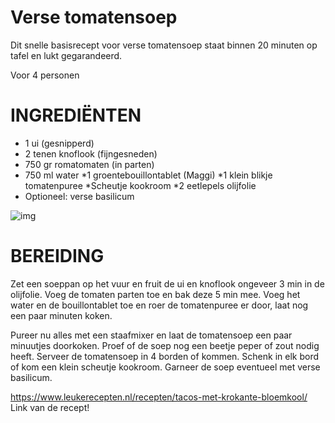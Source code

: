 # Verse tomatensoep
Dit snelle basisrecept voor verse tomatensoep staat binnen 20 minuten op tafel en lukt gegarandeerd.

Voor 4 personen

# INGREDIËNTEN
* 1 ui (gesnipperd)
* 2 tenen knoflook (fijngesneden)
* 750 gr romatomaten (in parten)
* 750 ml water
*1 groentebouillontablet (Maggi)
*1 klein blikje tomatenpuree
*Scheutje kookroom
*2 eetlepels olijfolie
* Optioneel: verse basilicum

![img](https://www.leukerecepten.nl/wp-content/uploads/2020/01/basis-tomatensoep-1.jpg)

# BEREIDING
Zet een soeppan op het vuur en fruit de ui en knoflook ongeveer 3 min in de olijfolie. Voeg de tomaten parten toe en bak deze 5 min mee. Voeg het water en de bouillontablet toe en roer de tomatenpuree er door, laat nog een paar minuten koken.

Pureer nu alles met een staafmixer en laat de tomatensoep een paar minuutjes doorkoken. Proef of de soep nog een beetje peper of zout nodig heeft. Serveer de tomatensoep in 4 borden of kommen. Schenk in elk bord of kom een klein scheutje kookroom. Garneer de soep eventueel met verse basilicum.

[
](\https://www.leukerecepten.nl/recepten/tomatensoep/)https://www.leukerecepten.nl/recepten/tacos-met-krokante-bloemkool/ Link van de recept!
